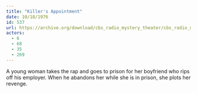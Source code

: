```yaml
---
title: "Killer's Appointment"
date: 10/18/1976
id: 537
url: https://archive.org/download/cbs_radio_mystery_theater/cbs_radio_mystery_theater-0501-0550.zip/cbs_radio_mystery_theater-0501-0550%2Fcbsrmt_0537_killers_appointment.mp3
actors:
  - 6
  - 68
  - 35
  - 269
---
```

A young woman takes the rap and goes to prison for her boyfriend who rips off his employer. When he abandons her while she is in prison, she plots her revenge.